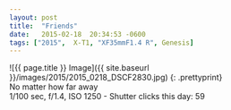 ```yaml
---
layout: post
title:  "Friends"
date:   2015-02-18  20:34:53 -0600
tags: ["2015",  X-T1, "XF35mmF1.4 R", Genesis]
---
```

![{{ page.title }} Image]({{ site.baseurl }}/images/2015/2015_0218_DSCF2830.jpg)
{: .prettyprint}  
No matter how far away  
1/100 sec, f/1.4, ISO 1250 - Shutter clicks this day: 59